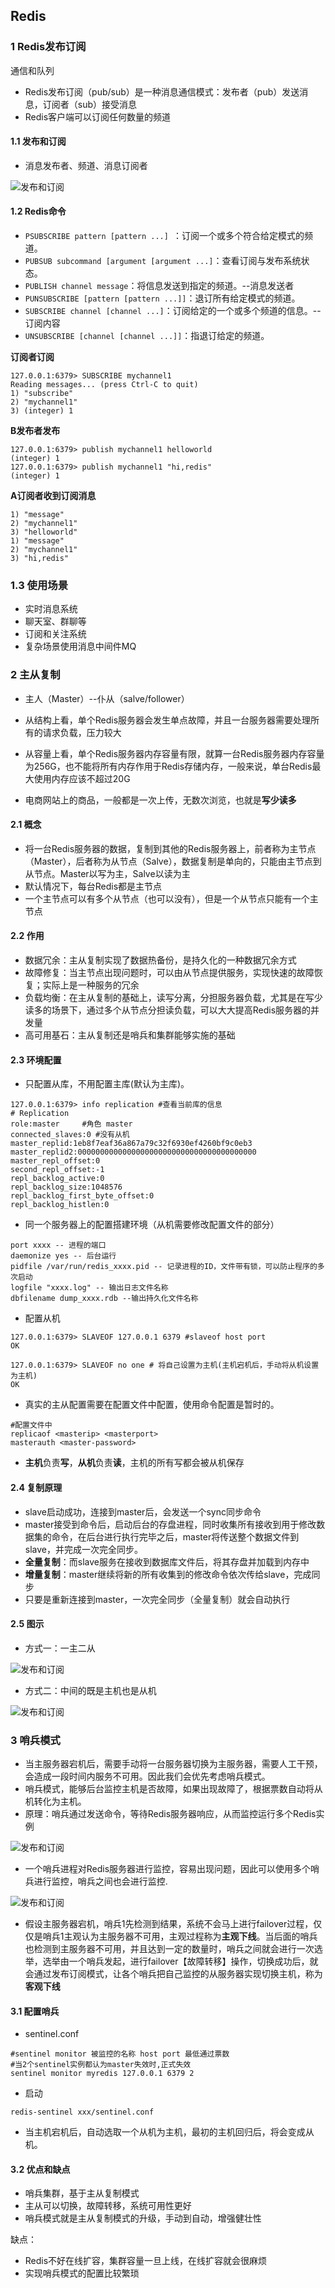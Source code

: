 ## Redis

### 1 Redis发布订阅

通信和队列

* Redis发布订阅（pub/sub）是一种消息通信模式：发布者（pub）发送消息，订阅者（sub）接受消息
* Redis客户端可以订阅任何数量的频道



#### 1.1 发布和订阅

* 消息发布者、频道、消息订阅者

![发布和订阅](\..\images\发布和订阅.jpg)

#### 1.2 Redis命令

* `PSUBSCRIBE pattern [pattern ...] `：订阅一个或多个符合给定模式的频道。
* `PUBSUB subcommand [argument [argument ...]`：查看订阅与发布系统状态。
* `PUBLISH channel message`：将信息发送到指定的频道。--消息发送者
* `PUNSUBSCRIBE [pattern [pattern ...]]`：退订所有给定模式的频道。
* `SUBSCRIBE channel [channel ...]`：订阅给定的一个或多个频道的信息。--订阅内容
* `UNSUBSCRIBE [channel [channel ...]]`：指退订给定的频道。

**订阅者订阅**

```
127.0.0.1:6379> SUBSCRIBE mychannel1
Reading messages... (press Ctrl-C to quit)
1) "subscribe"
2) "mychannel1"
3) (integer) 1
```

**B发布者发布**

```
127.0.0.1:6379> publish mychannel1 helloworld
(integer) 1
127.0.0.1:6379> publish mychannel1 "hi,redis"
(integer) 1
```

**A订阅者收到订阅消息**

```
1) "message"
2) "mychannel1"
3) "helloworld"
1) "message"
2) "mychannel1"
3) "hi,redis"
```



### 1.3 使用场景

* 实时消息系统
* 聊天室、群聊等
* 订阅和关注系统
* 复杂场景使用消息中间件MQ



### 2 主从复制

* 主人（Master）--仆从（salve/follower）

* 从结构上看，单个Redis服务器会发生单点故障，并且一台服务器需要处理所有的请求负载，压力较大
* 从容量上看，单个Redis服务器内存容量有限，就算一台Redis服务器内存容量为256G，也不能将所有内存作用于Redis存储内存，一般来说，单台Redis最大使用内存应该不超过20G
* 电商网站上的商品，一般都是一次上传，无数次浏览，也就是**写少读多**

#### 2.1 概念

* 将一台Redis服务器的数据，复制到其他的Redis服务器上，前者称为主节点（Master），后者称为从节点（Salve），数据复制是单向的，只能由主节点到从节点。Master以写为主，Salve以读为主
* 默认情况下，每台Redis都是主节点
* 一个主节点可以有多个从节点（也可以没有），但是一个从节点只能有一个主节点



#### 2.2 作用

* 数据冗余：主从复制实现了数据热备份，是持久化的一种数据冗余方式
* 故障修复：当主节点出现问题时，可以由从节点提供服务，实现快速的故障恢复；实际上是一种服务的冗余
* 负载均衡：在主从复制的基础上，读写分离，分担服务器负载，尤其是在写少读多的场景下，通过多个从节点分担读负载，可以大大提高Redis服务器的并发量
* 高可用基石：主从复制还是哨兵和集群能够实施的基础



#### 2.3 环境配置

* 只配置从库，不用配置主库(默认为主库)。

```
127.0.0.1:6379> info replication #查看当前库的信息
# Replication
role:master		#角色 master
connected_slaves:0 #没有从机
master_replid:1eb8f7eaf36a867a79c32f6930ef4260bf9c0eb3
master_replid2:0000000000000000000000000000000000000000
master_repl_offset:0
second_repl_offset:-1
repl_backlog_active:0
repl_backlog_size:1048576
repl_backlog_first_byte_offset:0
repl_backlog_histlen:0
```

* 同一个服务器上的配置搭建环境（从机需要修改配置文件的部分）

```
port xxxx -- 进程的端口
daemonize yes -- 后台运行
pidfile /var/run/redis_xxxx.pid -- 记录进程的ID，文件带有锁，可以防止程序的多次启动
logfile "xxxx.log" -- 输出日志文件名称
dbfilename dump_xxxx.rdb --输出持久化文件名称
```

* 配置从机

```
127.0.0.1:6379> SLAVEOF 127.0.0.1 6379 #slaveof host port
OK

127.0.0.1:6379> SLAVEOF no one # 将自己设置为主机(主机宕机后，手动将从机设置为主机)
OK
```

* 真实的主从配置需要在配置文件中配置，使用命令配置是暂时的。

```
#配置文件中
replicaof <masterip> <masterport>
masterauth <master-password>
```

* **主机**负责**写**，**从机**负责**读**，主机的所有写都会被从机保存



#### 2.4 复制原理

* slave启动成功，连接到master后，会发送一个sync同步命令
* master接受到命令后，启动后台的存盘进程，同时收集所有接收到用于修改数据集的命令，在后台进行执行完毕之后，master将传送整个数据文件到slave，并完成一次完全同步。
* **全量复制**：而slave服务在接收到数据库文件后，将其存盘并加载到内存中
* **增量复制**：master继续将新的所有收集到的修改命令依次传给slave，完成同步
* 只要是重新连接到master，一次完全同步（全量复制）就会自动执行



#### 2.5 图示

* 方式一：一主二从

![发布和订阅](\..\images\主从复制1.jpg)

* 方式二：中间的既是主机也是从机



![发布和订阅](\..\images\主从复制2.jpg)



### 3 哨兵模式

* 当主服务器宕机后，需要手动将一台服务器切换为主服务器，需要人工干预，会造成一段时间内服务不可用。因此我们会优先考虑哨兵模式。
* 哨兵模式，能够后台监控主机是否故障，如果出现故障了，根据票数自动将从机转化为主机。
* 原理：哨兵通过发送命令，等待Redis服务器响应，从而监控运行多个Redis实例



![发布和订阅](\..\images\哨兵模式.jpg)

* 一个哨兵进程对Redis服务器进行监控，容易出现问题，因此可以使用多个哨兵进行监控，哨兵之间也会进行监控.

![发布和订阅](\..\images\哨兵模式2.jpg)

* 假设主服务器宕机，哨兵1先检测到结果，系统不会马上进行failover过程，仅仅是哨兵1主观认为主服务器不可用，主观过程称为**主观下线**。当后面的哨兵也检测到主服务器不可用，并且达到一定的数量时，哨兵之间就会进行一次选举，选举由一个哨兵发起，进行failover【故障转移】操作，切换成功后，就会通过发布订阅模式，让各个哨兵把自己监控的从服务器实现切换主机，称为**客观下线**



#### 3.1 配置哨兵

* sentinel.conf

```
#sentinel monitor 被监控的名称 host port 最低通过票数 
#当2个sentinel实例都认为master失效时,正式失效
sentinel monitor myredis 127.0.0.1 6379 2
```

* 启动

```
redis-sentinel xxx/sentinel.conf
```

* 当主机宕机后，自动选取一个从机为主机，最初的主机回归后，将会变成从机。



#### 3.2 优点和缺点



* 哨兵集群，基于主从复制模式
* 主从可以切换，故障转移，系统可用性更好
* 哨兵模式就是主从复制模式的升级，手动到自动，增强健壮性

缺点：

* Redis不好在线扩容，集群容量一旦上线，在线扩容就会很麻烦
* 实现哨兵模式的配置比较繁琐





















